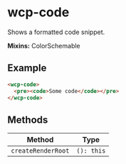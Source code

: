 # wcp-code

Shows a formatted code snippet.

**Mixins:** ColorSchemable

## Example

```html
<wcp-code>
  <pre><code>Some code</code></pre>
</wcp-code>
```

## Methods

| Method             | Type       |
|--------------------|------------|
| `createRenderRoot` | `(): this` |

